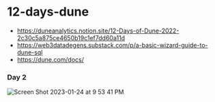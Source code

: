 # 12-days-dune

- https://duneanalytics.notion.site/12-Days-of-Dune-2022-2c30c5a875ce4650b19c1ef7dd60a11d
- https://web3datadegens.substack.com/p/a-basic-wizard-guide-to-dune-sql
- https://dune.com/docs/

### Day 2

![Screen Shot 2023-01-24 at 9 53 41 PM](https://user-images.githubusercontent.com/37881789/214430975-58d6cbdd-9610-47d3-8761-3919a8d33175.png)
